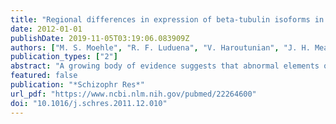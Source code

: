 ```yaml
---
title: "Regional differences in expression of beta-tubulin isoforms in schizophrenia"
date: 2012-01-01
publishDate: 2019-11-05T03:19:06.083909Z
authors: ["M. S. Moehle", "R. F. Luduena", "V. Haroutunian", "J. H. Meador-Woodruff", "R. E. McCullumsmith"]
publication_types: ["2"]
abstract: "A growing body of evidence suggests that abnormal elements of the cytoskeleton may be associated with the pathophysiology of schizophrenia. Isoforms of a major cytoskeleton protein, beta-tubulin, were recently demonstrated to have distinct roles in neuronal differentiation and cell viability. For these reasons, we tested the hypothesis that there are differences in the expression of beta-tubulin isoforms (betaI-betaIV) in the brain in schizophrenia, using western blot analysis in an elderly group of subjects with this illness and a control group. We found that betaI-tubulin protein expression was decreased in the anterior cingulate cortex and increased in the dorsolateral prefrontal cortex, but not changed in superior temporal gyrus or hippocampus in schizophrenia. Our data supports the growing body of evidence suggesting abnormalities of the cytoskeleton in schizophrenia."
featured: false
publication: "*Schizophr Res*"
url_pdf: "https://www.ncbi.nlm.nih.gov/pubmed/22264600"
doi: "10.1016/j.schres.2011.12.010"
---
```


